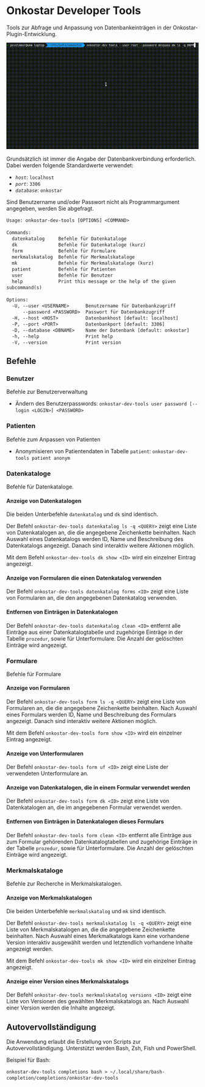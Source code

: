# Onkostar Developer Tools

Tools zur Abfrage und Anpassung von Datenbankeinträgen in der Onkostar-Plugin-Entwicklung.

![Beispiel zur Nutzung](./docs/images/cast.gif)

Grundsätzlich ist immer die Angabe der Datenbankverbindung erforderlich. Dabei werden folgende Standardwerte verwendet:

* *`host`*: `localhost`
* *`port`*: `3306`
* *`database`*: `onkostar`

Sind Benutzername und/oder Passwort nicht als Programmargument angegeben, werden Sie abgefragt.

```
Usage: onkostar-dev-tools [OPTIONS] <COMMAND>

Commands:
  datenkatalog     Befehle für Datenkataloge
  dk               Befehle für Datenkataloge (kurz)
  form             Befehle für Formulare
  merkmalskatalog  Befehle für Merkmalskataloge
  mk               Befehle für Merkmalskataloge (kurz)
  patient          Befehle für Patienten
  user             Befehle für Benutzer
  help             Print this message or the help of the given subcommand(s)

Options:
  -U, --user <USERNAME>      Benutzername für Datenbankzugriff
      --password <PASSWORD>  Passwort für Datenbankzugriff
  -H, --host <HOST>          Datenbankhost [default: localhost]
  -P, --port <PORT>          Datenbankport [default: 3306]
  -D, --database <DBNAME>    Name der Datenbank [default: onkostar]
  -h, --help                 Print help
  -V, --version              Print version
```

## Befehle

### Benutzer

Befehle zur Benutzerverwaltung

* Ändern des Benutzerpasswords: `onkostar-dev-tools user password [--login <LOGIN>] <PASSWORD>`

### Patienten

Befehle zum Anpassen von Patienten

* Anonymisieren von Patientendaten in Tabelle `patient`: `onkostar-dev-tools patient anonym`

### Datenkataloge

Befehle für Datenkataloge.

#### Anzeige von Datenkatalogen

Die beiden Unterbefehle `datenkatalog` und `dk` sind identisch.

Der Befehl `onkostar-dev-tools datenkatalog ls -q <QUERY>` zeigt eine Liste von Datenkatalogen an, die die angegebene Zeichenkette beinhalten. Nach Auswahl eines Datenkatalogs werden ID, Name und Beschreibung des Datenkatalogs angezeigt. Danach sind interaktiv weitere Aktionen möglich.

Mit dem Befehl `onkostar-dev-tools dk show <ID>` wird ein einzelner Eintrag angezeigt.

#### Anzeige von Formularen die einen Datenkatalog verwenden

Der Befehl `onkostar-dev-tools datenkatalog forms <ID>` zeigt eine Liste von Formularen an, die den angegebenen Datenkatalog verwenden.

#### Entfernen von Einträgen in Datenkatalogen

Der Befehl `onkostar-dev-tools datenkatalog clean <ID>` entfernt alle Einträge aus einer Datenkatalogtabelle und zugehörige Einträge in der Tabelle `prozedur`, sowie für Unterformulare. Die Anzahl der gelöschten Einträge wird angezeigt.

### Formulare

Befehle für Formulare

#### Anzeige von Formularen

Der Befehl `onkostar-dev-tools form ls -q <QUERY>` zeigt eine Liste von Formularen an, die die angegebene Zeichenkette beinhalten. Nach Auswahl eines Formulars werden ID, Name und Beschreibung des Formulars angezeigt. Danach sind interaktiv weitere Aktionen möglich.

Mit dem Befehl `onkostar-dev-tools form show <ID>` wird ein einzelner Eintrag angezeigt.

#### Anzeige von Unterformularen

Der Befehl `onkostar-dev-tools form uf <ID>` zeigt eine Liste der verwendeten Unterformulare an.

#### Anzeige von Datenkatalogen, die in einem Formular verwendet werden

Der Befehl `onkostar-dev-tools form dk <ID>` zeigt eine Liste von Datenkatalogen an, die im angegebenen Formular verwendet werden.

#### Entfernen von Einträgen in Datenkatalogen dieses Formulars

Der Befehl `onkostar-dev-tools form clean <ID>` entfernt alle Einträge aus zum Formular gehörenden Datenkatalogtabellen und zugehörige Einträge in der Tabelle `prozedur`, sowie für Unterformulare. Die Anzahl der gelöschten Einträge wird angezeigt.

### Merkmalskataloge

Befehle zur Recherche in Merkmalskatalogen.

#### Anzeige von Merkmalskatalogen

Die beiden Unterbefehle `merkmalskatalog` und `mk` sind identisch.

Der Befehl `onkostar-dev-tools merkmalskatalog ls -q <QUERY>` zeigt eine Liste von Merkmalskatalogen an, die die angegebene Zeichenkette beinhalten. Nach Auswahl eines Merkmalkatalogs kann eine vorhandene Version interaktiv ausgewählt werden und letztendlich vorhandene Inhalte angezeigt werden.

Mit dem Befehl `onkostar-dev-tools mk show <ID>` wird ein einzelner Eintrag angezeigt.

#### Anzeige einer Version eines Merkmalskatalogs

Der Befehl `onkostar-dev-tools merkmalskatalog versions <ID>` zeigt eine Liste von Versionen des gewählten Merkmalskatalogs an. Nach Auswahl einer Version werden die Inhalte angezeigt.

## Autovervollständigung

Die Anwendung erlaubt die Erstellung von Scripts zur Autovervollständigung. Unterstützt werden Bash, Zsh, Fish und PowerShell.

Beispiel für Bash:

```shell
onkostar-dev-tools completions bash > ~/.local/share/bash-completion/completions/onkostar-dev-tools
```
